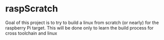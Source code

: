 raspScratch
===========

Goal of this project is to try to build a linux from scratch (or nearly) for the raspberry Pi target. This will be done only to learn the build process for cross toolchain and linux